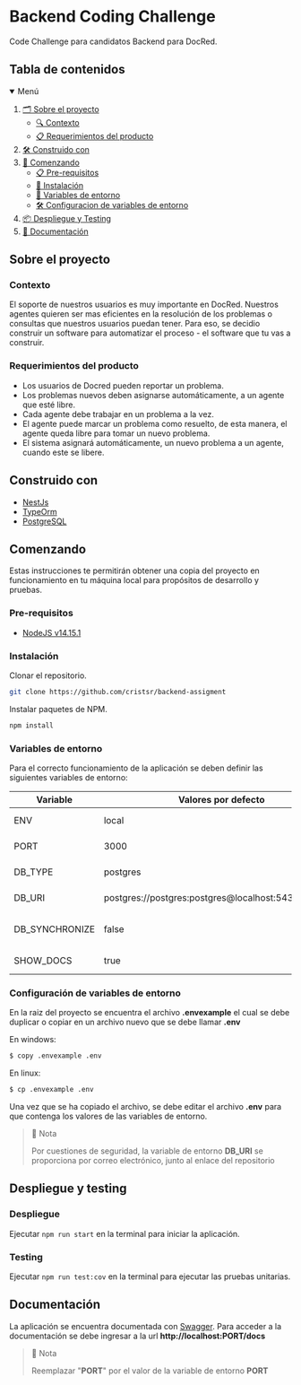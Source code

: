 # Backend Coding Challenge

Code Challenge para candidatos Backend para DocRed.

## Tabla de contenidos

<details open="open">
  <summary>Menú</summary>
  <ol>
    <li>
        <a href="#sobre-el-proyecto">🗂️ Sobre el proyecto</a>
      <ul>
        <li><a href="#contexto">🔍 Contexto</a></li>
        <li><a href="#requerimientos-del-producto">📋 Requerimientos del producto</a></li>
      </ul>
    </li>
    <li><a href="#construido-con">🛠️ Construido con</a></li>
    <li>
      <a href="#comenzando">🚀 Comenzando</a>
      <ul>
        <li><a href="#pre-requisitos">📋 Pre-requisitos</a></li>
        <li><a href="#instalación">🔧 Instalación</a></li>
        <li><a href="#variables-de-entorno">📌 Variables de entorno</a></li>
        <li><a href="#configuracion-de-variables-de-entorno">🛠️ Configuracion de variables de entorno</a></li>
      </ul>
    </li>
    <li><a href="#despliegue">📦 Despliegue y Testing</a></li>
    <li><a href="#documentación">📄 Documentación</a></li>
  </ol>
</details>

## Sobre el proyecto

### Contexto

El soporte de nuestros usuarios es muy importante en DocRed. Nuestros agentes quieren ser mas eficientes en la
resolución de los problemas o consultas que nuestros usuarios puedan tener. Para eso, se decidio construir un software
para automatizar el proceso - el software que tu vas a construir.

### Requerimientos del producto

- Los usuarios de Docred pueden reportar un problema.
- Los problemas nuevos deben asignarse automáticamente, a un agente que esté libre.
- Cada agente debe trabajar en un problema a la vez.
- El agente puede marcar un problema como resuelto, de esta manera, el agente queda libre para tomar un nuevo problema.
- El sistema asignará automáticamente, un nuevo problema a un agente, cuando este se libere.

## Construido con

* [NestJs](https://nestjs.com/)
* [TypeOrm](https://typeorm.io/)
* [PostgreSQL](https://www.postgresql.org/)

## Comenzando

Estas instrucciones te permitirán obtener una copia del proyecto en funcionamiento en tu máquina local para propósitos
de desarrollo y pruebas.

### Pre-requisitos

* [NodeJS v14.15.1](https://nodejs.org/en/)

### Instalación

Clonar el repositorio.

```sh
git clone https://github.com/cristsr/backend-assigment
```

Instalar paquetes de NPM.

```sh
npm install
```

### Variables de entorno
Para el correcto funcionamiento de la aplicación se deben definir las siguientes variables de entorno:

| Variable        | Valores por defecto                                  | Descripción                               |
|-----------------|------------------------------------------------------|-------------------------------------------|
| ENV             | local                                                | Ambiente de ejecución                     |
| PORT            | 3000                                                 | Puerto de la app                          |
| DB_TYPE         | postgres                                             | Tipo de base de datos                     |                      
| DB_URI          | postgres://postgres:postgres@localhost:5432/postgres | URI de la base de datos                   |           
| DB_SYNCHRONIZE  | false                                                | Sincronizar entidades en la base de datos |
| SHOW_DOCS       | true                                                 | Mostrar documentación                     |


### Configuración de variables de entorno

En la raiz del proyecto se encuentra el archivo **.envexample** el cual se debe duplicar o copiar en un archivo nuevo
que se debe llamar **.env**

En windows:
```sh
$ copy .envexample .env
```

En linux:
```sh
$ cp .envexample .env
```

Una vez que se ha copiado el archivo, se debe editar el archivo **.env** para que contenga los valores de las variables de entorno.

> 🚧 Nota
>
> Por cuestiones de seguridad, la variable de entorno **DB_URI** se proporciona por correo electrónico, junto al enlace del repositorio

## Despliegue y testing

### Despliegue
Ejecutar `npm run start` en la terminal para iniciar la aplicación.

### Testing
Ejecutar `npm run test:cov` en la terminal para ejecutar las pruebas unitarias.

## Documentación
La aplicación se encuentra documentada con [Swagger](https://swagger.io/).
Para acceder a la documentación se debe ingresar a la url **http://localhost:PORT/docs**               

> 🚧 Nota
>
> Reemplazar "**PORT**" por el valor de la variable de entorno **PORT**
